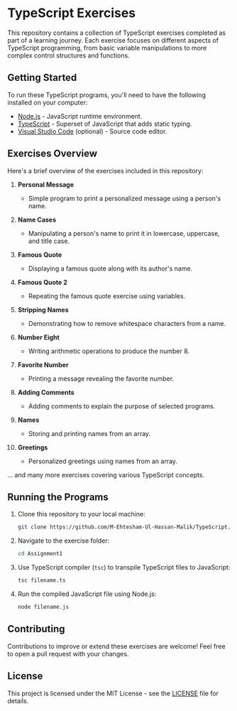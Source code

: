# TypeScript Exercises

This repository contains a collection of TypeScript exercises completed as part of a learning journey. Each exercise focuses on different aspects of TypeScript programming, from basic variable manipulations to more complex control structures and functions.

## Getting Started

To run these TypeScript programs, you'll need to have the following installed on your computer:

- [Node.js](https://nodejs.org/) - JavaScript runtime environment.
- [TypeScript](https://www.typescriptlang.org/) - Superset of JavaScript that adds static typing.
- [Visual Studio Code](https://code.visualstudio.com/) (optional) - Source code editor.

## Exercises Overview

Here's a brief overview of the exercises included in this repository:

1. **Personal Message**
   - Simple program to print a personalized message using a person's name.

2. **Name Cases**
   - Manipulating a person's name to print it in lowercase, uppercase, and title case.

3. **Famous Quote**
   - Displaying a famous quote along with its author's name.

4. **Famous Quote 2**
   - Repeating the famous quote exercise using variables.

5. **Stripping Names**
   - Demonstrating how to remove whitespace characters from a name.

6. **Number Eight**
   - Writing arithmetic operations to produce the number 8.

7. **Favorite Number**
   - Printing a message revealing the favorite number.

8. **Adding Comments**
   - Adding comments to explain the purpose of selected programs.

9. **Names**
   - Storing and printing names from an array.

10. **Greetings**
    - Personalized greetings using names from an array.

... and many more exercises covering various TypeScript concepts.

## Running the Programs

1. Clone this repository to your local machine:
   ```bash
   git clone https://github.com/M-Ehtesham-Ul-Hassan-Malik/TypeScript.git
   ```

2. Navigate to the exercise folder:
   ```bash
   cd Assignment1
   ```

3. Use TypeScript compiler (`tsc`) to transpile TypeScript files to JavaScript:
   ```bash
   tsc filename.ts
   ```

4. Run the compiled JavaScript file using Node.js:
   ```bash
   node filename.js
   ```

## Contributing

Contributions to improve or extend these exercises are welcome! Feel free to open a pull request with your changes.

## License

This project is licensed under the MIT License - see the [LICENSE](LICENSE) file for details.

